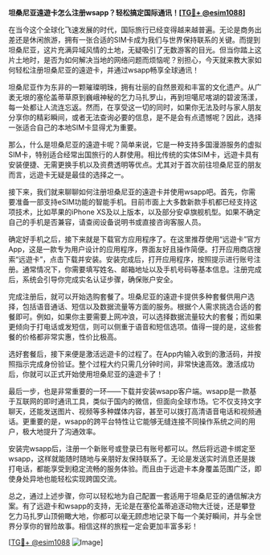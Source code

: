 **坦桑尼亚遠遊卡怎么注册wsapp？轻松搞定国际通讯！[[TG💪+ @esim1088](https://t.me/s/esim1088)]**

在当今这个全球化飞速发展的时代，国际旅行已经变得越来越普遍。无论是商务出差还是休闲旅游，拥有一张合适的SIM卡成为我们与世界保持联系的关键。而提到坦桑尼亚，这片充满异域风情的土地，无疑吸引了无数游客的目光。但当你踏上这片土地时，是否为如何解决当地的网络问题而烦恼呢？别担心，今天就来教大家如何轻松注册坦桑尼亚的遠遊卡，并通过wsapp畅享全球通讯！

坦桑尼亚作为东非的一颗璀璨明珠，拥有壮丽的自然景观和丰富的文化遗产。从广袤无垠的塞伦盖蒂草原到巍峨神秘的乞力马扎罗山，再到坦噶尼喀湖的碧波荡漾，每一处都让人流连忘返。然而，在享受这一切的同时，如果你无法及时与家人朋友分享你的精彩瞬间，或者无法查询必要的信息，是不是会有点遗憾呢？因此，选择一张适合自己的本地SIM卡显得尤为重要。

那么，什么是坦桑尼亚的遠遊卡呢？简单来说，它是一种支持多国漫游服务的虚拟SIM卡，特别适合经常出国旅行的人群使用。相比传统的实体SIM卡，远遊卡具有安装便捷、无需更换手机以及资费透明等优点。尤其对于首次前往坦桑尼亚的朋友而言，远遊卡无疑是最佳的选择之一。

接下来，我们就来聊聊如何注册坦桑尼亚的遠遊卡并使用wsapp吧。首先，你需要准备一部支持eSIM功能的智能手机。目前市面上大多数新款手机都已经支持这项技术，比如苹果的iPhone XS及以上版本，以及部分安卓旗舰机型。如果不确定自己的手机是否兼容，请查阅设备说明书或直接咨询客服人员。

确定好手机之后，接下来就是下载官方应用程序了。在这里推荐使用“远遊卡”官方App，这是一款专为用户设计的应用程序，界面友好且操作简便。打开应用商店搜索“远遊卡”，点击下载并安装。安装完成后，打开应用程序，按照提示进行账号注册。通常情况下，你需要填写姓名、邮箱地址以及手机号码等基本信息。注册完成后，系统会引导你完成实名认证步骤，确保账户安全。

完成注册后，就可以开始选购套餐了。坦桑尼亚的遠遊卡提供多种套餐供用户选择，包括语音通话、短信以及数据流量等方面的服务。根据个人需求挑选合适的套餐即可。例如，如果你主要需要上网冲浪，可以选择数据流量较大的套餐；而如果更倾向于打电话或发短信，则可以侧重于语音和短信选项。值得一提的是，这些套餐的价格都非常实惠，性价比极高。

选好套餐后，接下来便是激活远遊卡的过程了。在App内输入收到的激活码，并按照指示完成身份验证。整个过程大约只需几分钟时间，非常快速高效。激活成功后，你就可以正式开始使用坦桑尼亚的遠遊卡了！

最后一步，也是非常重要的一环——下载并安装wsapp客户端。wsapp是一款基于互联网的即时通讯工具，类似于国内的微信，但面向全球市场。它不仅支持文字聊天，还能发送图片、视频等多种媒体内容，甚至可以拨打高清语音电话和视频通话。更重要的是，wsapp的跨平台特性让它能够无缝连接不同操作系统之间的用户，极大地提升了沟通效率。

安装完wsapp后，注册一个新账号或登录已有账号都可以。然后将远遊卡绑定至wsapp，这样就能随时随地与亲朋好友保持联系了。无论是发送实时消息还是拨打电话，都能享受到稳定流畅的服务体验。而且由于远遊卡本身覆盖范围广泛，即使身处异地也能轻松实现跨国交流。

总之，通过上述步骤，你可以轻松地为自己配置一套适用于坦桑尼亚的通信解决方案。有了远遊卡和wsapp的支持，无论是在塞伦盖蒂追逐动物大迁徙，还是攀登乞力马扎罗山顶俯瞰大地，你都可以毫无顾虑地记录下每一个美好瞬间，并与全世界分享你的冒险故事。相信这样的旅程一定会更加丰富多彩！

[[TG💪+ @esim1088](https://t.me/s/esim1088) ![Image](https://i.postimg.cc/4NQfJmqS/Snipaste-2025-05-13-00-14-12.png)]